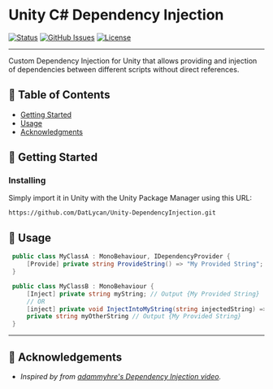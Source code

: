 
<h1 align="left">Unity C# Dependency Injection</h1>

<div align="left">

[![Status](https://img.shields.io/badge/status-active-success.svg)]()
[![GitHub Issues](https://img.shields.io/github/issues/datlycan/Unity-EventSystem.svg)](https://github.com/DatLycan/Unity-EventSystem/issues)
[![License](https://img.shields.io/badge/license-MIT-blue.svg)](/LICENSE)

</div>

---

<p align="left"> Custom Dependency Injection for Unity that allows providing and injection of dependencies between different scripts without direct references.
    <br> 
</p>

## 📝 Table of Contents

- [Getting Started](#getting_started)
- [Usage](#usage)
- [Acknowledgments](#acknowledgement)

## 🏁 Getting Started <a name = "getting_started"></a>

### Installing

Simply import it in Unity with the Unity Package Manager using this URL:

``https://github.com/DatLycan/Unity-DependencyInjection.git``

## 🎈 Usage <a name="usage"></a>


   ```C#
    public class MyClassA : MonoBehaviour, IDependencyProvider {
        [Provide] private string ProvideString() => "My Provided String";
    }
   ```
   ```C#
    public class MyClassB : MonoBehaviour {
        [Inject] private string myString; // Output {My Provided String}
        // OR
        [inject] private void InjectIntoMyString(string injectedString) => myOtherString = injectedString;
        private string myOtherString // Output {My Provided String}
    }
   ```
---



## 🎉 Acknowledgements <a name = "acknowledgement"></a>

- *Inspired by from [adammyhre's Dependency Injection video](https://www.youtube.com/watch?v=PJcBJ60C970).*

